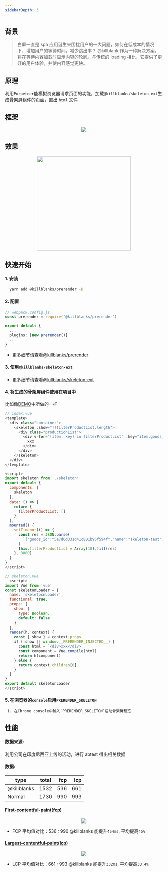 ```yaml
---
sidebarDepth: 3
---
```


## 背景

> 白屏一直是 spa 应用诞生来困扰用户的一大问题，如何在低成本的情况下，增加用户的等待时间，减少跳出率？ @killblank 作为一种解决方案，将在等待内容加载时显示内容的轮廓。与传统的 loading 相比，它提供了更好的用户体验，并使内容感觉更快。

## 原理

利用`Purpeteer`能模拟浏览器请求页面的功能，加载`@killblanks/skeleton-ext`生成骨架屏组件的页面，直出 `html` 文件

## 框架

<p align="center">
  <img src="./imgs/@killblanks_framework.png" />
</p>

## 效果

<p align="center">
  <img src="./imgs/preview.gif" width="300" />
</p>

## 快速开始

#### 1. 安装

```sh
  yarn add @killblanks/prerender -D
```

#### 2. 配置

```ts
// webpack.config.js
const prerender = require('@killblanks/prerender')

export default {
  ...
  plugins: [new prerender()]
  ...
}
```

- 更多细节请查看[@killblanks/prerender](./prerender/)

#### 3. 使用`@killblanks/skeleton-ext`

- 更多细节请查看[@killblanks/skeleton-ext](./skeleton-ext/)

#### 4. 将生成的骨架屏组件使用在项目中

比如像[DEMO](https://github.com/warpcgd/killblanks/blob/main/packages/docs%26demo/docs/.vuepress/components/effect/basic/index.vue)中所做的一样

```js
// index.vue
<template>
  <div class="container">
    <skeleton :show="!!filterProductList.length">
      <div class="productionList">
        <div v-for="(item, key) in filterProductList" :key="item.goods_id + key" class="production">
          xxx
        </div>
      </div>
    </skeleton>
  </div>
</template>

<script>
import skeleton from './skeleton'
export default {
  components: {
    skeleton
  },
  data: () => {
    return {
      filterProductList: []
    }
  },
  mounted() {
    setTimeout(() => {
      const res = JSON.parse(
        `{"goods_id":"5e7d6d331d41c801b95f594f","name":"skeleton-test","photo":"https://o-static.ihago.net/ikxd/e62403ac0d365c57b4dbc1a0ab7e9cf4/128.png","svga_photo":"","tag":"new","type":1,"type":1805,"real_price":199,"price":299,"discount":8000,"update_time":1594695268}`
      )
      this.filterProductList = Array(10).fill(res)
    }, 3000)
  }
}
</script>
```

```js
// skeleton.vue
  <script>
import Vue from 'vue'
const skeletonLoader = {
  name: 'skeletocnLoader',
  functional: true,
  props: {
    show: {
      type: Boolean,
      default: false
    }
  },
  render(h, context) {
    const { show } = context.props
    if (!show || window.__PRERENDER_INJECTED__) {
      const html = `<div>xxx</div>`
      const component = Vue.compile(html)
      return h(component)
    } else {
      return context.children[0]
    }
  }
}
export default skeletonLoader
</script>
```

#### 5. 在浏览器的`console`启用`PRERENDER_SKELETON`

```sh
 1. 在Chrome console中输入`PRERENDER_SKELETON`启动骨架屏预览
```

## 性能

#### 数据来源:

利用公司在印度尼西亚上线的活动，进行 abtest 得出相关数据

#### 数据:

| type        | total | fcp | lcp |
| ----------- | :---: | --: | --: |
| @killblanks | 1532  | 536 | 661 |
| Normal      | 1730  | 990 | 993 |

#### [First-contentful-paint(fcp)](https://github.com/w3c/paint-timing)

<p align="center">
  <img src="./imgs/fcp.png" />
</p>

- FCP 平均值对比：536 : 990 @killblanks 能提升`454ms`, 平均提高`45%`

#### [Largest-contentful-paint(lcp)](https://github.com/WICG/largest-contentful-paint)

<p align="center">
  <img src="./imgs/lcp.png" />
</p>

- LCP 平均值对比：661 : 993 @killblanks 能提升`332ms`, 平均提高`33.4%`
